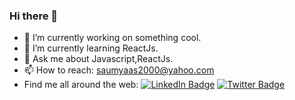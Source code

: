 ### Hi there 👋


- 🔭 I’m currently working on something cool.
- 🌱 I’m currently learning ReactJs.
- 💬 Ask me about Javascript,ReactJs.
- 📫 How to reach: saumyaas2000@yahoo.com
- Find me all around the web: [![LinkedIn Badge](https://img.shields.io/badge/LinkedIn-Profile-informational?style=flat&logo=linkedin&logoColor=white&color=0D76A8)](https://www.linkedin.com/in/saumya-reddy-381320230/)  [![Twitter Badge](https://img.shields.io/badge/Twitter-Profile-informational?style=flat&logo=twitter&logoColor=white&color=1CA2F1)]()


